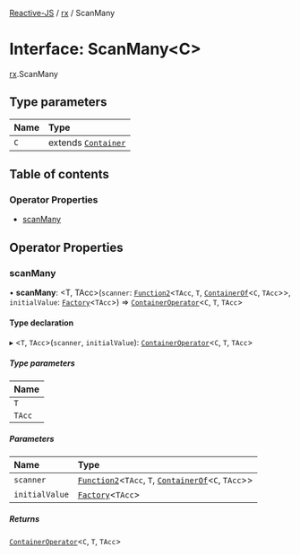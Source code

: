 [Reactive-JS](../README.md) / [rx](../modules/rx.md) / ScanMany

# Interface: ScanMany<C\>

[rx](../modules/rx.md).ScanMany

## Type parameters

| Name | Type |
| :------ | :------ |
| `C` | extends [`Container`](containers.Container.md) |

## Table of contents

### Operator Properties

- [scanMany](rx.ScanMany.md#scanmany)

## Operator Properties

### scanMany

• **scanMany**: <T, TAcc\>(`scanner`: [`Function2`](../modules/functions.md#function2)<`TAcc`, `T`, [`ContainerOf`](../modules/containers.md#containerof)<`C`, `TAcc`\>\>, `initialValue`: [`Factory`](../modules/functions.md#factory)<`TAcc`\>) => [`ContainerOperator`](../modules/containers.md#containeroperator)<`C`, `T`, `TAcc`\>

#### Type declaration

▸ <`T`, `TAcc`\>(`scanner`, `initialValue`): [`ContainerOperator`](../modules/containers.md#containeroperator)<`C`, `T`, `TAcc`\>

##### Type parameters

| Name |
| :------ |
| `T` |
| `TAcc` |

##### Parameters

| Name | Type |
| :------ | :------ |
| `scanner` | [`Function2`](../modules/functions.md#function2)<`TAcc`, `T`, [`ContainerOf`](../modules/containers.md#containerof)<`C`, `TAcc`\>\> |
| `initialValue` | [`Factory`](../modules/functions.md#factory)<`TAcc`\> |

##### Returns

[`ContainerOperator`](../modules/containers.md#containeroperator)<`C`, `T`, `TAcc`\>
